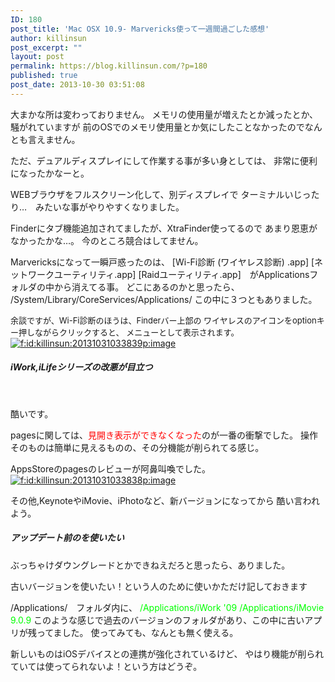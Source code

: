 ```yaml
---
ID: 180
post_title: 'Mac OSX 10.9- Marvericks使って一週間過ごした感想'
author: killinsun
post_excerpt: ""
layout: post
permalink: https://blog.killinsun.com/?p=180
published: true
post_date: 2013-10-30 03:51:08
---
```

<div class="section">

大まかな所は変わっておりません。
メモリの使用量が増えたとか減ったとか、騒がれていますが
前のOSでのメモリ使用量とか気にしたことなかったのでなんとも言えません。

ただ、デュアルディスプレイにして作業する事が多い身としては、
非常に便利になったかなーと。

WEBブラウザをフルスクリーン化して、別ディスプレイで
ターミナルいじったり…　みたいな事がやりやすくなりました。


Finderにタブ機能追加されてましたが、XtraFinder使ってるので
あまり恩恵がなかったかな…。
今のところ競合はしてません。

Marvericksになって一瞬戸惑ったのは、
[Wi-Fi診断 (ワイヤレス診断) .app]
[ネットワークユーティリティ.app]
[Raidユーティリティ.app]　がApplicationsフォルダの中から消えてる事。
どこにあるのかと思ったら、
/System/Library/CoreServices/Applications/
この中に３つともありました。

<span class="deco" style="font-size: small;">余談ですが、Wi-Fi診断のほうは、Finderバー上部の
ワイヤレスのアイコンをoptionキー押しながらクリックすると、
メニューとして表示されます。</span>
<a class="hatena-fotolife" href="http://f.hatena.ne.jp/killinsun/20131031033839" target="_blank" rel="noopener"><img class="hatena-fotolife" title="f:id:killinsun:20131031033839p:image" src="https://cdn-ak.f.st-hatena.com/images/fotolife/k/killinsun/20131031/20131031033839.png" alt="f:id:killinsun:20131031033839p:image" /></a>
<h5>iWork,iLifeシリーズの改悪が目立つ</h5>
&nbsp;

酷いです。

pagesに関しては、<span class="deco" style="color: #ff0000;">見開き表示ができなくなった</span>のが一番の衝撃でした。
操作そのものは簡単に見えるものの、その分機能が削られてる感じ。

AppsStoreのpagesのレビューが阿鼻叫喚でした。
<a class="hatena-fotolife" href="http://f.hatena.ne.jp/killinsun/20131031033838" target="_blank" rel="noopener"><img class="hatena-fotolife" title="f:id:killinsun:20131031033838p:image" src="https://cdn-ak.f.st-hatena.com/images/fotolife/k/killinsun/20131031/20131031033838.png" alt="f:id:killinsun:20131031033838p:image" /></a>

その他,KeynoteやiMovie、iPhotoなど、新バージョンになってから
酷い言われよう。
<h5>アップデート前のを使いたい</h5>
ぶっちゃけダウングレードとかできねえだろと思ったら、ありました。

古いバージョンを使いたい！という人のために使いかただけ記しておきます


/Applications/　フォルダ内に、
<span class="deco" style="color: #00ff00;">/Applications/iWork '09
/Applications/iMovie 9.0.9</span>
このような感じで過去のバージョンのフォルダがあり、この中に古いアプリが残ってました。
使ってみても、なんとも無く使える。

新しいものはiOSデバイスとの連携が強化されているけど、
やはり機能が削られていては使ってられないよ！という方はどうぞ。

</div>